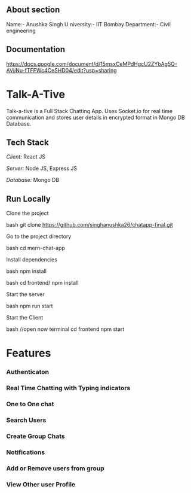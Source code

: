 ## About section

Name:- Anushka Singh U
niversity:- IIT Bombay
Department:- Civil engineering

## Documentation

https://docs.google.com/document/d/15msxCeMPdHgcU2ZYbAg5Q-AVjjNu-fTFFWc4CeSHD04/edit?usp=sharing

# Talk-A-Tive

Talk-a-tive is a Full Stack Chatting App.
Uses Socket.io for real time communication and stores user details in encrypted format in Mongo DB Database.

## Tech Stack

_Client:_ React JS

_Server:_ Node JS, Express JS

_Database:_ Mongo DB

## Run Locally

Clone the project

bash
git clone https://github.com/singhanushka26/chatapp-final.git

Go to the project directory

bash
cd mern-chat-app

Install dependencies

bash
npm install

bash
cd frontend/
npm install

Start the server

bash
npm run start

Start the Client

bash
//open now terminal
cd frontend
npm start

# Features

### Authenticaton

### Real Time Chatting with Typing indicators

### One to One chat

### Search Users

### Create Group Chats

### Notifications

### Add or Remove users from group

### View Other user Profile
